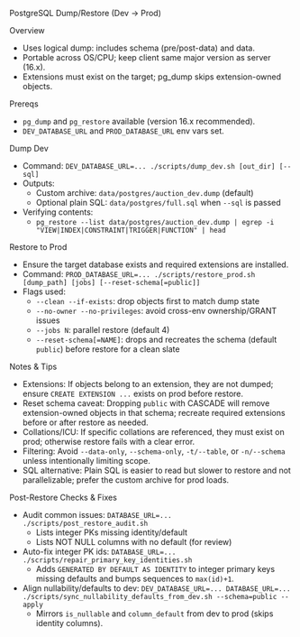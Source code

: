 PostgreSQL Dump/Restore (Dev → Prod)

Overview
- Uses logical dump: includes schema (pre/post-data) and data.
- Portable across OS/CPU; keep client same major version as server (16.x).
- Extensions must exist on the target; pg_dump skips extension-owned objects.

Prereqs
- `pg_dump` and `pg_restore` available (version 16.x recommended).
- `DEV_DATABASE_URL` and `PROD_DATABASE_URL` env vars set.

Dump Dev
- Command: `DEV_DATABASE_URL=... ./scripts/dump_dev.sh [out_dir] [--sql]`
- Outputs:
  - Custom archive: `data/postgres/auction_dev.dump` (default)
  - Optional plain SQL: `data/postgres/full.sql` when `--sql` is passed
- Verifying contents:
  - `pg_restore --list data/postgres/auction_dev.dump | egrep -i "VIEW|INDEX|CONSTRAINT|TRIGGER|FUNCTION" | head`

Restore to Prod
- Ensure the target database exists and required extensions are installed.
- Command: `PROD_DATABASE_URL=... ./scripts/restore_prod.sh [dump_path] [jobs] [--reset-schema[=public]]`
- Flags used:
  - `--clean --if-exists`: drop objects first to match dump state
  - `--no-owner --no-privileges`: avoid cross-env ownership/GRANT issues
  - `--jobs N`: parallel restore (default 4)
  - `--reset-schema[=NAME]`: drops and recreates the schema (default `public`) before restore for a clean slate

Notes & Tips
- Extensions: If objects belong to an extension, they are not dumped; ensure `CREATE EXTENSION ...` exists on prod before restore.
- Reset schema caveat: Dropping `public` with CASCADE will remove extension-owned objects in that schema; recreate required extensions before or after restore as needed.
- Collations/ICU: If specific collations are referenced, they must exist on prod; otherwise restore fails with a clear error.
- Filtering: Avoid `--data-only`, `--schema-only`, `-t/--table`, or `-n/--schema` unless intentionally limiting scope.
- SQL alternative: Plain SQL is easier to read but slower to restore and not parallelizable; prefer the custom archive for prod loads.

Post-Restore Checks & Fixes
- Audit common issues: `DATABASE_URL=... ./scripts/post_restore_audit.sh`
  - Lists integer PKs missing identity/default
  - Lists NOT NULL columns with no default (for review)
- Auto-fix integer PK ids: `DATABASE_URL=... ./scripts/repair_primary_key_identities.sh`
  - Adds `GENERATED BY DEFAULT AS IDENTITY` to integer primary keys missing defaults and bumps sequences to `max(id)+1`.
- Align nullability/defaults to dev: `DEV_DATABASE_URL=... DATABASE_URL=... ./scripts/sync_nullability_defaults_from_dev.sh --schema=public --apply`
  - Mirrors `is_nullable` and `column_default` from dev to prod (skips identity columns).
